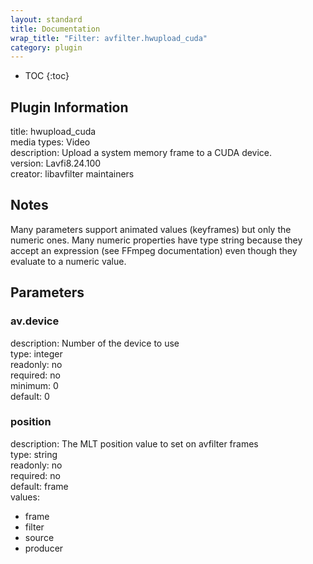 ```yaml
---
layout: standard
title: Documentation
wrap_title: "Filter: avfilter.hwupload_cuda"
category: plugin
---
```

* TOC
{:toc}

## Plugin Information

title: hwupload_cuda  
media types:
Video  
description: Upload a system memory frame to a CUDA device.  
version: Lavfi8.24.100  
creator: libavfilter maintainers  

## Notes

Many parameters support animated values (keyframes) but only the numeric ones. Many numeric properties have type string because they accept an expression (see FFmpeg documentation) even though they evaluate to a numeric value.

## Parameters

### av.device

  
description:
Number of the device to use  
type: integer  
readonly: no  
required: no  
minimum: 0  
default: 0  

### position

  
description:
The MLT position value to set on avfilter frames  
type: string  
readonly: no  
required: no  
default: frame  
values:  

* frame
* filter
* source
* producer

